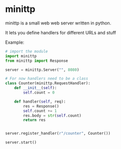 # minittp

minittp is a small web web server written in python.

It lets you define handlers for different URLs and stuff

Example:

```python
# import the module
import minittp
from minittp import Response

server = minittp.Server("", 8080)

# For now handlers need to be a class
class Counter(minittp.RequestHandler):
    def __init__(self):
        self.count = 0

    def handler(self, req):
        res = Response()
        self.count += 1
        res.body = str(self.count)
        return res


server.register_handler(r"/counter", Counter())

server.start()
```
